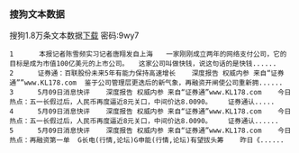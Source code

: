 ### 搜狗文本数据
搜狗1.8万条文本数据[下载](https://pan.baidu.com/s/1bbubyA-4UeST8i6jdN60ow) 密码:9wy7
```
1	　　本报记者陈雪频实习记者唐翔发自上海　　一家刚刚成立两年的网络支付公司，它的目标是成为市值100亿美元的上市公司。　　这家公司叫做快钱，说这句话的是快钱......
2	   证券通：百联股份未来5年有能力保持高速增长    深度报告 权威内参 来自“证券通””www.KL178.com  鉴于公司管理层更迭后的新气象，再融资开闸使公司重新拥......
3	   5月09日消息快评    深度报告 权威内参 来自“证券通”www.KL178.com    今日热点：五一长假过后，人民币再度逼近8元关口，中间价达8.0090。    证券通认.....
4	   5月09日消息快评    深度报告 权威内参 来自“证券通”www.KL178.com    今日热点：五一长假过后，人民币再度逼近8元关口，中间价达8.0090。    证券通认......
5	   5月09日消息快评    深度报告 权威内参 来自“证券通”www.KL178.com    今日热点：再融资第一单  G长电(行情,论坛)G申能(行情,论坛)有望拔头筹    昨日《......
```
